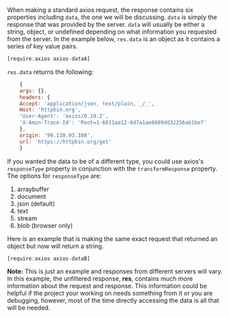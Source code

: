 When making a standard axios request, the response contains six properties including `data`, the one we will be discussing.
`data` is simply the response that was provided by the server. `data` will usually be either a string, object, or undefined depending on what information you requested from the server.
In the example below, `res.data` is an object as it contains a series of key value pairs.

```javascript
[require:axios axios-dataA]
```

`res.data` returns the following:

```javascript
    {
    args: {},
    headers: {
    Accept: 'application/json, text/plain, _/_',
    Host: 'httpbin.org',
    'User-Agent': 'axios/0.19.2',
    'X-Amzn-Trace-Id': 'Root=1-6011aa12-6d7a1ae8689dd32256ab1be7'
    },
    origin: '99.138.93.108',
    url: 'https://httpbin.org/get'
    }
```

If you wanted the data to be of a different type, you could use axios's `responseType` property in conjunction with the `transformResponse` property.
The options for `responseType` are:

1. arraybuffer
2. document
3. json (default)
4. text
5. stream
6. blob (browser only)

Here is an example that is making the same exact request that returned an object but now will return a string.

```javascript
[require:axios axios-dataB]
```

**Note:** This is just an example and responses from different servers will vary.
In this example, the unfiltered response, **res**, contains much more information about the request and response.
This information could be helpful if the project your working on needs something from it or you are debugging, however, most of the time directly accessing the data is all that will be needed.

